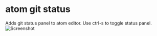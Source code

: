 # atom git status

Adds git status panel to atom editor. Use ctrl-s to toggle status panel.
![Screenshot](https://github.com/igorzoriy/atom-git-status/blob/master/screenshot.png?raw=true)
